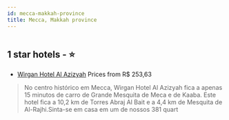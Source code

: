 ```yaml
---
id: mecca-makkah-province
title: Mecca, Makkah province
---
```


<center><img src="https://i.travelapi.com/hotels/67000000/66430000/66420800/66420719/b7a80cc7_z.jpg" alt="" /></center>


##  1 star hotels - ⭐️

-    [Wirgan Hotel Al Azizyah](https://www.hurb.com/br/aud/https://www.hurb.com/br/hotels/mecca/wirgan-hotel-al-azizyah-HT-6ME8?cmp=18055) Prices from R$ 253,63
   > No centro histórico em Mecca, Wirgan Hotel Al Azizyah fica a apenas 15 minutos de carro de Grande Mesquita de Meca e de Kaaba.  Este hotel fica a 10,2 km de Torres Abraj Al Bait e a 4,4 km de Mesquita de Al-Rajhi.Sinta-se em casa em um de nossos 381 quart

